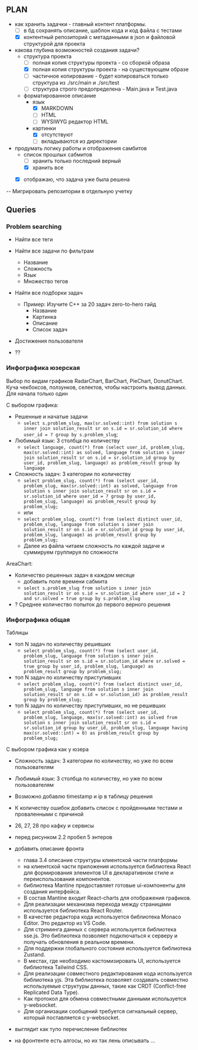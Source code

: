 ## PLAN

- как хранить задачки - главный контент платформы.
    - [ ] в бд сохранять описание, шаблон кода и код файла с тестами
    - [x] контентный репозиторий с метаданными в json и файловой структурой для проекта
- какова глубина возможностей создания задачи?
    - структура проекта
        - [ ] полная копия структуры проекта - со сборкой образа
        - [x] полная копия структуры проекта - на существующем образе
        - [ ] частичное копирование - будет копироваться только структура из ./src/main и ./src/test
        - [ ] структура строго предопределена - Main.java и Test.java
    - форматированное описание
        - язык
            - [x] MARKDOWN
            - [ ] HTML
            - [ ] WYSIWYG редактор HTML
        - картинки
            - [x] отсутствуют
            - [ ] вкладываются из директории
- продумать логику работы и отображения самбитов
    - список прошлых сабмитов
        - [ ] хранить только последний верный
        - [x] хранить все
    - [x] отображаю, что задача уже была решена


-- Мигрировать репозитории в отдельную учетку

## Queries

### Problem searching
- Найти все теги
- Найти все задачи по фильтрам
  - Название
  - Сложность
  - Язык
  - Множество тегов
  
- Найти все подборки задач
  - Пример: Изучите C++ за 20 задач zero-to-hero гайд
    - Название
    - Картинка
    - Описание
    - Список задач

- Достижения пользователя
- ??
    
### Инфографика юзерская
Выбор по видам графиков RadarChart, BarChart, PieChart, DonutChart.
Куча чекбоксов, ползунков, селектов, чтобы настроить вывод данных. 
Для начала только один

С выбором графика: 
- Решенные и начатые задачи
  - `select s.problem_slug, max(sr.solved::int)
    from solution s inner join solution_result sr on s.id = sr.solution_id
    where user_id = ?
    group by s.problem_slug`;
- Любимый язык: 3 столбца по количеству
  - `select language, count(*)
    from (select user_id, problem_slug, max(sr.solved::int) as solved, language
    from solution s
    inner join solution_result sr on s.id = sr.solution_id
    group by user_id, problem_slug, language) as problem_result
    group by language`
- Сложность задач: 3 категории по количеству
  - `select problem_slug, count(*)
    from (select user_id, problem_slug, max(sr.solved::int) as solved, language
    from solution s
    inner join solution_result sr on s.id = sr.solution_id
    where user_id = ?
    group by user_id, problem_slug, language) as problem_result
    group by problem_slug;`
  - или
  - `select problem_slug, count(*)
    from (select distinct user_id, problem_slug, language
    from solution s
    inner join solution_result sr on s.id = sr.solution_id
    group by user_id, problem_slug, language) as problem_result
    group by problem_slug;`
  - Далее из файла читаем сложность по каждой задаче и суммируем группируя по сложности

AreaChart: 
- Количество решенных задач в каждом месяце 
  - добавить поле времени сабмита
  - `select s.problem_slug
    from solution s
    inner join solution_result sr on s.id = sr.solution_id
    where user_id = 2 and sr.solved = true
    group by s.problem_slug`
- ? Среднее количество попыток до первого верного решения

### Инфографика общая
Таблицы
- топ N задач по количеству решивших
  - `select problem_slug, count(*)
    from (select user_id, problem_slug, language
    from solution s
    inner join solution_result sr on s.id = sr.solution_id
    where sr.solved = true
    group by user_id, problem_slug, language) as problem_result
    group by problem_slug;`
- топ N задач по количеству приступивших
  - `select problem_slug, count(*)
    from (select distinct user_id, problem_slug, language
    from solution s
    inner join solution_result sr on s.id = sr.solution_id) as problem_result
    group by problem_slug;`
- топ N задач по количеству приступивших, но не решивших
  - `select problem_slug, count(*)
    from (select user_id, problem_slug, language, max(sr.solved::int) as solved
    from solution s
    inner join solution_result sr on s.id = sr.solution_id
    group by user_id, problem_slug, language having max(sr.solved::int) = 0) as problem_result
    group by problem_slug;`

С выбором графика как у юзера
- Сложность задач: 3 категории по количеству, но уже по всем пользователям
- Любимый язык: 3 столбца по количеству, но уже по всем пользователям



- Возможно добавлю timestamp и ip в таблицу решения
- К количеству ошибок добавить список с пройденными тестами и проваленными с причиной
- 26, 27, 28 про кафку и сервисы
- перед рисунком 2.2 пробел 5 энтеров
- добавить описание фронта
  - глава 3.4 описание структуры клиентской части платформы
  - на клиентской части приложения используется библиотека React для формирования элементов UI в декларативном стиле и переиспользования компонентов.
  - библиотека Mantine предоставляет готовые ui-компоненты для создания интерфейса. 
  - В состав Mantine входит React-charts для отображения графиков.
  - Для реализации механизма перехода между страницами используется библиотека React Router.
  - В качестве редактора кода используется библиотека Monaco Editor. Это редактор из VS Code. 
  - Для стриминга данных с сервера используется библиотека sse.js. Это библиотека позволяет подключаться к серверу и получать обновления в реальном времени.
  - Для поддержки глобального состояния используется библиотека Zustand.
  - В местах, где необходимо кастомизировать UI, используется библиотека Tailwind CSS.
  - Для реализации совместного редактирования кода используется библиотека yjs. Эта библиотека позволяет создавать совместно используемые структуры данных, такие как CRDT (Conflict-free Replicated Data Type).
  - Как протокол для обмена совместными данными используется y-websocket.
  - Для организации сообщений требуется сигнальный сервер, который поставляется с y-websocket.
- выглядит как тупо перечисление библиотек
- на фронтенте есть алгосы, но их так лень описывать ...